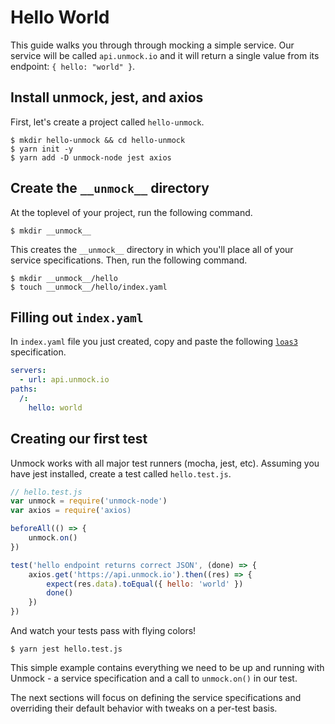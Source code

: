 # Hello World

This guide walks you through through mocking a simple service. Our service will be called `api.unmock.io` and it will return a single value from its endpoint: `{ hello: "world" }`.

## Install unmock, jest, and axios

First, let's create a project called `hello-unmock`.

```
$ mkdir hello-unmock && cd hello-unmock
$ yarn init -y
$ yarn add -D unmock-node jest axios
```

## Create the `__unmock__` directory

At the toplevel of your project, run the following command.

```
$ mkdir __unmock__
```

This creates the `__unmock__` directory in which you'll place all of your service specifications. Then, run the following command.

```
$ mkdir __unmock__/hello
$ touch __unmock__/hello/index.yaml
```

## Filling out `index.yaml`

In `index.yaml` file you just created, copy and paste the following [`loas3`](https://www.github.com/unmock/loas3) specification.

```yaml
servers:
  - url: api.unmock.io
paths:
  /:
    hello: world
```

## Creating our first test

Unmock works with all major test runners (mocha, jest, etc). Assuming you have jest installed, create a test called `hello.test.js`.

```js
// hello.test.js
var unmock = require('unmock-node')
var axios = require('axios)

beforeAll(() => {
    unmock.on()
})

test('hello endpoint returns correct JSON', (done) => {
    axios.get('https://api.unmock.io').then((res) => {
        expect(res.data).toEqual({ hello: 'world' })
        done()
    })
})
```

And watch your tests pass with flying colors!

```
$ yarn jest hello.test.js
```

This simple example contains everything we need to be up and running with Unmock - a service specification and a call to `unmock.on()` in our test.

The next sections will focus on defining the service specifications and overriding their default behavior with tweaks on a per-test basis.
